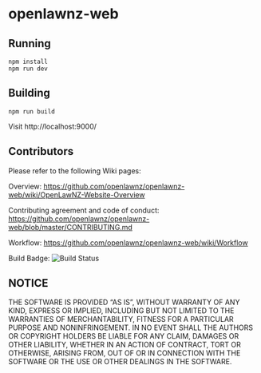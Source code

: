 # openlawnz-web

## Running

	npm install
	npm run dev

## Building

	npm run build

Visit http://localhost:9000/

## Contributors

Please refer to the following Wiki pages:

Overview:
https://github.com/openlawnz/openlawnz-web/wiki/OpenLawNZ-Website-Overview

Contributing agreement and code of conduct:
https://github.com/openlawnz/openlawnz-web/blob/master/CONTRIBUTING.md

Workflow:
https://github.com/openlawnz/openlawnz-web/wiki/Workflow

Build Badge:
![Build Status](https://codebuild.ap-southeast-2.amazonaws.com/badges?uuid=eyJlbmNyeXB0ZWREYXRhIjoiampFV1NqWkJVQ3NJYTJ2Y25kZmlFK3RtR2kzY3FXWHhVRFZuOG9rY2NmU2ZwZkpqeXdINjJpQWhPRm9PN25vNjVQZDhBU21uM2pvWmVpWE5jUGloRnBvPSIsIml2UGFyYW1ldGVyU3BlYyI6IjAvYzh6eDRzQjFYL0ZoUngiLCJtYXRlcmlhbFNldFNlcmlhbCI6MX0%3D&branch=staging)

## NOTICE

THE SOFTWARE IS PROVIDED “AS IS”, WITHOUT WARRANTY OF ANY KIND, EXPRESS OR IMPLIED, INCLUDING BUT NOT LIMITED TO THE WARRANTIES OF MERCHANTABILITY, FITNESS FOR A PARTICULAR PURPOSE AND NONINFRINGEMENT. IN NO EVENT SHALL THE AUTHORS OR COPYRIGHT HOLDERS BE LIABLE FOR ANY CLAIM, DAMAGES OR OTHER LIABILITY, WHETHER IN AN ACTION OF CONTRACT, TORT OR OTHERWISE, ARISING FROM, OUT OF OR IN CONNECTION WITH THE SOFTWARE OR THE USE OR OTHER DEALINGS IN THE SOFTWARE.
